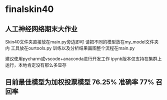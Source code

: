 # finalskin40
## 人工神经网络期末大作业

Skin40文件夹直接放在main.py旁边即可
请把不同的模型放在my_model文件夹内
工具放在ourtools.py
训练以及分析结果画图整个流程在main.py

建议使用pycharm或vscode+anaconda进行开发工作
ipynb版本仅支持在集群上运行，本地肯定没有那么多显存

## 目前最佳模型为加权投票模型 76.25% 准确率 77% 召回率
